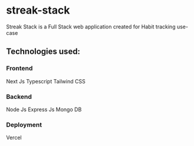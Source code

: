 # streak-stack
Streak Stack is a Full Stack web application created for Habit tracking use-case

## Technologies used:

### Frontend 
Next Js
Typescript 
Tailwind CSS

### Backend 
Node Js
Express Js
Mongo DB

### Deployment 
Vercel